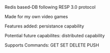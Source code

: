 Redis based-DB following RESP 3.0 protocol

Made for my own video games

Features added:
persistance capability

Potential future capabilites:
distributed capability

Supports Commands:
GET
SET
DELETE
PUSH


